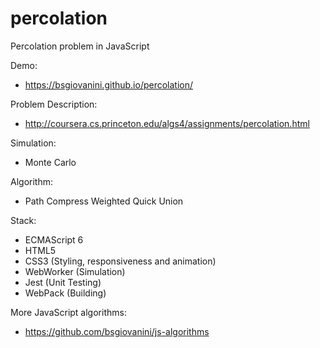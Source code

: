 # percolation
Percolation problem in JavaScript

Demo:
- https://bsgiovanini.github.io/percolation/

Problem Description: 
- http://coursera.cs.princeton.edu/algs4/assignments/percolation.html

Simulation: 
- Monte Carlo

Algorithm: 
- Path Compress Weighted Quick Union

Stack:

- ECMAScript 6
- HTML5 
- CSS3 (Styling, responsiveness and animation)
- WebWorker (Simulation)
- Jest (Unit Testing)
- WebPack (Building)

More JavaScript algorithms:
- https://github.com/bsgiovanini/js-algorithms
